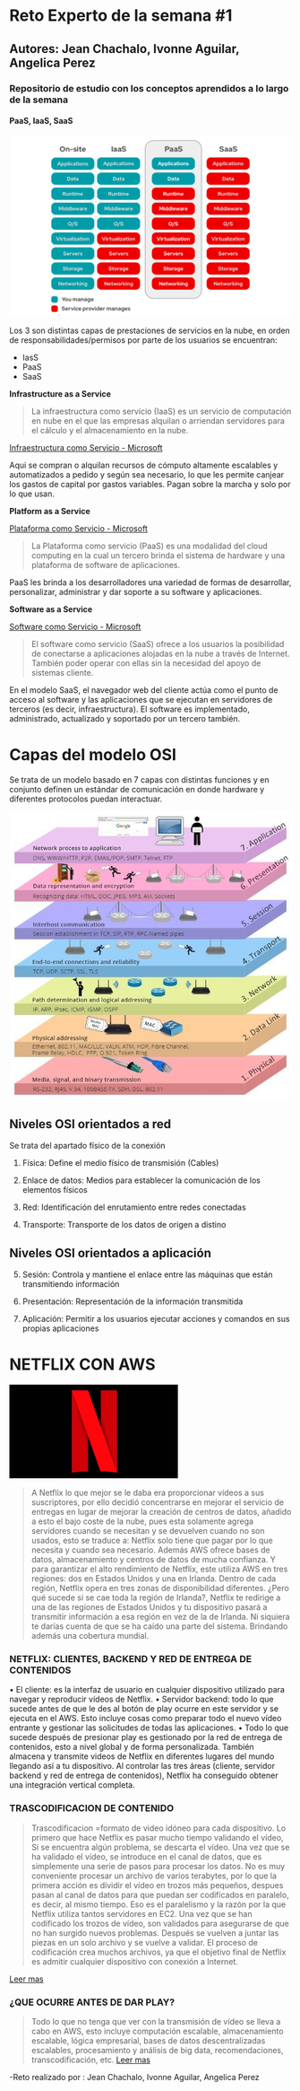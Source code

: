 # Reto Experto de la semana #1

## Autores: Jean Chachalo, Ivonne Aguilar, Angelica Perez

### Repositorio de estudio con los conceptos aprendidos a lo largo de la semana

#### PaaS, IaaS, SaaS

![Comparativa entre los 3](./files/1aaS.png)

Los 3 son distintas capas de prestaciones de servicios en la nube, en orden de responsabilidades/permisos por parte de los usuarios se encuentran:
- IasS
- PaaS
- SaaS

**Infrastructure as a Service**

> La infraestructura como servicio (IaaS) es un servicio de computación en nube en el que las empresas alquilan o arriendan servidores para el cálculo y el almacenamiento en la nube.

[Infraestructura como Servicio - Microsoft](https://azure.microsoft.com/es-es/overview/what-is-iaas/)

Aqui se compran o alquilan recursos de cómputo altamente escalables y automatizados a pedido y según sea necesario, lo que les permite canjear los gastos de capital por gastos variables. Pagan sobre la marcha y solo por lo que usan.

**Platform as a Service**

[Plataforma como Servicio - Microsoft](https://azure.microsoft.com/es-es/overview/what-is-paas/)

> La Plataforma como servicio (PaaS) es una modalidad del cloud computing en la cual un tercero brinda el sistema de hardware y una plataforma de software de aplicaciones.

PaaS les brinda a los desarrolladores una variedad de formas de desarrollar, personalizar, administrar y dar soporte a su software y aplicaciones.

**Software as a Service**

[Software como Servicio - Microsoft](https://azure.microsoft.com/es-es/overview/what-is-saas/)

> El software como servicio (SaaS) ofrece a los usuarios la posibilidad de conectarse a aplicaciones alojadas en la nube a través de Internet. También poder operar con ellas sin la necesidad del apoyo de sistemas cliente.

En el modelo SaaS, el navegador web del cliente actúa como el punto de acceso al software y las aplicaciones que se ejecutan en servidores de terceros (es decir, infraestructura). El software es implementado, administrado, actualizado y soportado por un tercero también.

# Capas del modelo OSI

Se trata de un modelo basado en 7 capas con distintas funciones y en conjunto definen un estándar de comunicación en donde hardware y diferentes protocolos puedan interactuar.

![Comparativa entre los 3](./files/OSI.jpeg)


## Niveles OSI orientados a red 
Se trata del apartado físico de la conexión
1. Física: Define el medio físico de transmisión (Cables)

2. Enlace de datos: Medios para establecer la comunicación de los elementos físicos

3. Red: Identificación del enrutamiento entre redes conectadas

4. Transporte: Transporte de los datos de origen a distino

## Niveles OSI orientados a aplicación

5. Sesión: Controla y mantiene el enlace entre las máquinas que están transmitiendo información

6. Presentación: Representación de la información transmitida

7. Aplicación: Permitir a los usuarios ejecutar acciones y comandos en sus propias aplicaciones





# NETFLIX CON AWS

![NETFLIX](./files/N.PNG)

> A Netflix lo que mejor se le daba era proporcionar vídeos a sus suscriptores, por ello  decidió concentrarse en mejorar el servicio de entregas en lugar de mejorar la creación de centros de datos, añadido a esto el bajo coste de la nube, pues esta solamente agrega servidores cuando se necesitan y se devuelven cuando no son usados, esto se traduce a: Netflix solo tiene que pagar por lo que necesita y cuando sea necesario.
Además AWS ofrece bases de datos, almacenamiento y centros de datos de mucha confianza. Y para garantizar el alto rendimiento de Netflix, este utiliza AWS en tres regiones: dos en Estados Unidos y una en Irlanda. Dentro de cada región, Netflix opera en tres zonas de disponibilidad diferentes.
¿Pero qué sucede si se cae toda la región de Irlanda?, Netflix te redirige a una de las regiones de Estados Unidos y tu dispositivo pasará a transmitir información a esa región en vez de la de Irlanda. Ni siquiera te darías cuenta de que se ha caído una parte del sistema. Brindando además una cobertura mundial.

### NETFLIX: CLIENTES, BACKEND Y RED DE ENTREGA DE CONTENIDOS
•   El cliente: es la interfaz de usuario en cualquier dispositivo utilizado para navegar y reproducir vídeos de Netflix.
•   Servidor backend: todo lo que sucede antes de que le des al botón de play ocurre en este servidor y se ejecuta en el AWS. Esto incluye cosas como preparar todo el nuevo vídeo entrante y gestionar las solicitudes de todas las aplicaciones. 
•   Todo lo que sucede después de presionar play es gestionado por la red de entrega de contenidos, esto a nivel global y de forma personalizada. También  almacena y transmite videos de Netflix en diferentes lugares del mundo llegando así a tu dispositivo.
Al controlar las tres áreas (cliente, servidor backend y red de entrega de contenidos), Netflix ha conseguido obtener una integración vertical completa.

### TRASCODIFICACION DE CONTENIDO
> Trascodificacion =formato de video idóneo para cada dispositivo.
Lo primero que hace Netflix es pasar mucho tiempo validando el vídeo, Si se encuentra algún problema, se descarta el vídeo.
Una vez que se ha validado el vídeo, se introduce en el canal de datos, que es simplemente una serie de pasos para procesar los datos. No es muy conveniente procesar un archivo de varios terabytes, por lo que la primera acción es dividir el vídeo en trozos más pequeños, despues pasan al canal de datos para que puedan ser codificados en paralelo, es decir, al mismo tiempo.
Eso es el paralelismo y la razón por la que Netflix utiliza tantos servidores en EC2. Una vez que se han codificado los trozos de vídeo, son validados para asegurarse de que no han surgido nuevos problemas. Después se vuelven a juntar las piezas en un solo archivo y se vuelve a validar.
El proceso de codificación crea muchos archivos, ya que el objetivo final de Netflix es admitir cualquier dispositivo con conexión a Internet.

[Leer mas](https://www.xataka.com/streaming/la-compleja-infraestructura-detras-de-netflix-que-pasa-cuando-le-das-al-play#:~:text=En%20realidad%2C%20Netflix%20usa%20dos,tengan%20problemas%20con%20el%20streaming.)


### ¿QUE OCURRE ANTES DE DAR PLAY? 
> Todo lo que no tenga que ver con la transmisión de vídeo se lleva a cabo en AWS, esto incluye computación escalable, almacenamiento escalable, lógica empresarial, bases de datos descentralizadas escalables, procesamiento y análisis de big data, recomendaciones, transcodificación, etc.
[Leer mas](https://www.xataka.com/streaming/la-compleja-infraestructura-detras-de-netflix-que-pasa-cuando-le-das-al-play#:~:text=En%20realidad%2C%20Netflix%20usa%20dos,tengan%20problemas%20con%20el%20streaming.)


-Reto realizado por : Jean Chachalo, Ivonne Aguilar, Angelica Perez